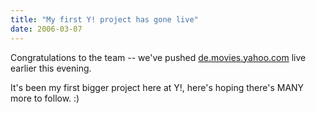 ```yaml
---
title: "My first Y! project has gone live"
date: 2006-03-07
---
```


Congratulations to the team -- we've pushed [de.movies.yahoo.com][1] live earlier this evening.

It's been my first bigger project here at Y!, here's hoping there's MANY more to follow. :)

[1]: http://de.movies.yahoo.com/

